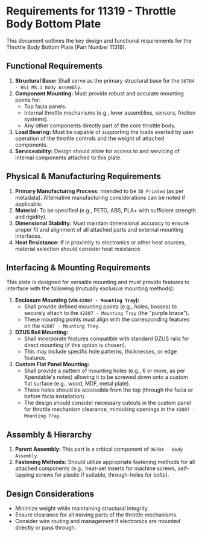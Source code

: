 # Requirements for 11319 - Throttle Body Bottom Plate

This document outlines the key design and functional requirements for the Throttle Body Bottom Plate (Part Number 11319).

## Functional Requirements

1.  **Structural Base:** Shall serve as the primary structural base for the `96784 - HSI Mk.1 Body Assembly`.
2.  **Component Mounting:** Must provide robust and accurate mounting points for:
    *   Top facia panels.
    *   Internal throttle mechanisms (e.g., lever assemblies, sensors, friction systems).
    *   Any other components directly part of the core throttle body.
3.  **Load Bearing:** Must be capable of supporting the loads exerted by user operation of the throttle controls and the weight of attached components.
4.  **Serviceability:** Design should allow for access to and servicing of internal components attached to this plate.

## Physical & Manufacturing Requirements

1.  **Primary Manufacturing Process:** Intended to be `3D Printed` (as per metadata). Alternative manufacturing considerations can be noted if applicable.
2.  **Material:** To be specified (e.g., PETG, ABS, PLA+ with sufficient strength and rigidity).
3.  **Dimensional Stability:** Must maintain dimensional accuracy to ensure proper fit and alignment of all attached parts and external mounting interfaces.
4.  **Heat Resistance:** If in proximity to electronics or other heat sources, material selection should consider heat resistance.

## Interfacing & Mounting Requirements

This plate is designed for versatile mounting and must provide features to interface with the following (mutually exclusive mounting methods):

1.  **Enclosure Mounting (via `42807 - Mounting Tray`):**
    *   Shall provide defined mounting points (e.g., holes, bosses) to securely attach to the `42807 - Mounting Tray` (the "purple brace").
    *   These mounting points must align with the corresponding features on the `42807 - Mounting Tray`.
2.  **DZUS Rail Mounting:**
    *   Shall incorporate features compatible with standard DZUS rails for direct mounting (if this option is chosen).
    *   This may include specific hole patterns, thicknesses, or edge features.
3.  **Custom Flat Panel Mounting:**
    *   Shall provide a pattern of mounting holes (e.g., 6 or more, as per Xpendable's notes) allowing it to be screwed down onto a custom flat surface (e.g., wood, MDF, metal plate).
    *   These holes should be accessible from the top (through the facia or before facia installation).
    *   The design should consider necessary cutouts in the custom panel for throttle mechanism clearance, mimicking openings in the `42807 - Mounting Tray`.

## Assembly & Hierarchy

1.  **Parent Assembly:** This part is a critical component of `96784 - Body Assembly`.
2.  **Fastening Methods:** Should utilize appropriate fastening methods for all attached components (e.g., heat-set inserts for machine screws, self-tapping screws for plastic if suitable, through-holes for bolts).

## Design Considerations

*   Minimize weight while maintaining structural integrity.
*   Ensure clearance for all moving parts of the throttle mechanisms.
*   Consider wire routing and management if electronics are mounted directly or pass through.

